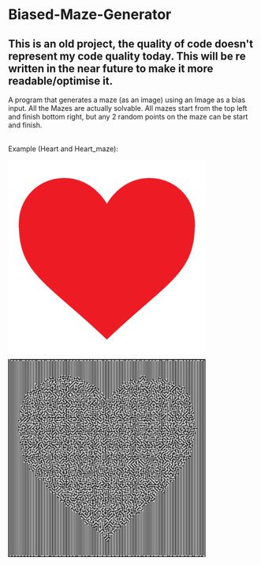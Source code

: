 # Biased-Maze-Generator

## This is an old project, the quality of code doesn't represent my code quality today. This will be re written in the near future to make it more readable/optimise it.

A program that generates a maze (as an image) using an Image as a bias input.
All the Mazes are actually solvable. All mazes start from the top left and finish bottom right, but any 2 random points on the maze can be start and finish.
<br><br>

Example (Heart and Heart_maze):
<div class="row">
  <div class="column">
    <img src="Heart.png" width="400">
  </div>
  <div class="column">
    <img src="Heart_Maze.png" width="400">
  </div>
</div>
  
